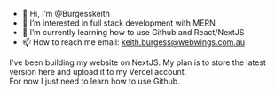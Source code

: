 - 👋 Hi, I’m @Burgesskeith
- 👀 I’m interested in full stack development with MERN
- 🌱 I’m currently learning how to use Github and React/NextJS
- 📫 How to reach me email: keith.burgess@webwings.com.au

I've been building my website on NextJS.  My plan is to store the latest version here and upload it to my Vercel account.  
For now I just need to learn how to use Github.
